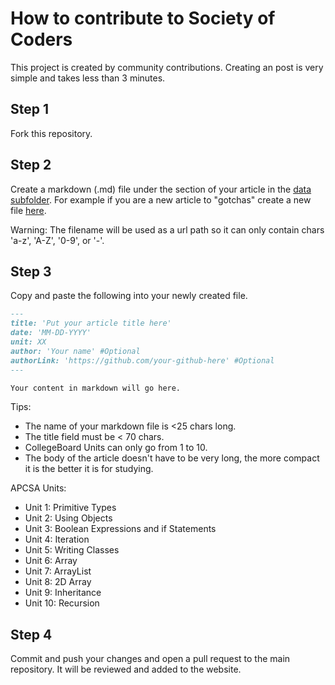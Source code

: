 # How to contribute to Society of Coders
This project is created by community contributions. Creating an post is very simple and takes less than 3 minutes.

## Step 1
Fork this repository.

## Step 2
Create a markdown (.md) file under the section of your article in the [data subfolder](https://github.com/nighthawkcoders/csa-society/tree/main/website/data).
For example if you are a new article to "gotchas" create a new file [here](https://github.com/nighthawkcoders/csa-society/tree/main/website/data/gotchas).

Warning: The filename will be used as a url path so it can only contain chars 'a-z', 'A-Z', '0-9', or '-'.

## Step 3
Copy and paste the following into your newly created file.

```markdown
---
title: 'Put your article title here'
date: 'MM-DD-YYYY'
unit: XX
author: 'Your name' #Optional
authorLink: 'https://github.com/your-github-here' #Optional 
---

Your content in markdown will go here.
```

Tips:
- The name of your markdown file is <25 chars long.
- The title field must be < 70 chars.
- CollegeBoard Units can only go from 1 to 10.
- The body of the article doesn't have to be very long, the more compact it is the better it is for studying.


APCSA Units:
- Unit 1: Primitive Types
- Unit 2: Using Objects
- Unit 3: Boolean Expressions and if Statements
- Unit 4: Iteration
- Unit 5: Writing Classes
- Unit 6: Array
- Unit 7: ArrayList
- Unit 8: 2D Array
- Unit 9: Inheritance
- Unit 10: Recursion

## Step 4
Commit and push your changes and open a pull request to the main repository. It will be reviewed and added to the website.
